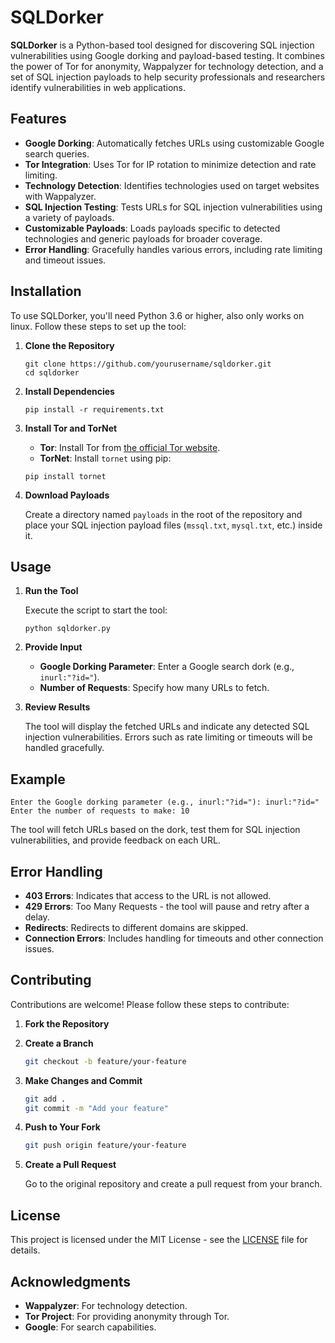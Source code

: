 # SQLDorker

**SQLDorker** is a Python-based tool designed for discovering SQL injection vulnerabilities using Google dorking and payload-based testing. It combines the power of Tor for anonymity, Wappalyzer for technology detection, and a set of SQL injection payloads to help security professionals and researchers identify vulnerabilities in web applications.

## Features

- **Google Dorking**: Automatically fetches URLs using customizable Google search queries.
- **Tor Integration**: Uses Tor for IP rotation to minimize detection and rate limiting.
- **Technology Detection**: Identifies technologies used on target websites with Wappalyzer.
- **SQL Injection Testing**: Tests URLs for SQL injection vulnerabilities using a variety of payloads.
- **Customizable Payloads**: Loads payloads specific to detected technologies and generic payloads for broader coverage.
- **Error Handling**: Gracefully handles various errors, including rate limiting and timeout issues.

## Installation

To use SQLDorker, you'll need Python 3.6 or higher, also only works on linux. Follow these steps to set up the tool:

1. **Clone the Repository**

    ```
    git clone https://github.com/yourusername/sqldorker.git
    cd sqldorker
    ```

2. **Install Dependencies**
    ```
    pip install -r requirements.txt
    ```

3. **Install Tor and TorNet**

    - **Tor**: Install Tor from [the official Tor website](https://www.torproject.org/download/).
    - **TorNet**: Install `tornet` using pip:

    ```
    pip install tornet
    ```

4. **Download Payloads**

    Create a directory named `payloads` in the root of the repository and place your SQL injection payload files (`mssql.txt`, `mysql.txt`, etc.) inside it.

## Usage

1. **Run the Tool**

    Execute the script to start the tool:

    ```
    python sqldorker.py
    ```

2. **Provide Input**

    - **Google Dorking Parameter**: Enter a Google search dork (e.g., `inurl:"?id="`).
    - **Number of Requests**: Specify how many URLs to fetch.

3. **Review Results**

    The tool will display the fetched URLs and indicate any detected SQL injection vulnerabilities. Errors such as rate limiting or timeouts will be handled gracefully.

## Example

```
Enter the Google dorking parameter (e.g., inurl:"?id="): inurl:"?id="
Enter the number of requests to make: 10
```

The tool will fetch URLs based on the dork, test them for SQL injection vulnerabilities, and provide feedback on each URL.

## Error Handling

- **403 Errors**: Indicates that access to the URL is not allowed.
- **429 Errors**: Too Many Requests - the tool will pause and retry after a delay.
- **Redirects**: Redirects to different domains are skipped.
- **Connection Errors**: Includes handling for timeouts and other connection issues.

## Contributing

Contributions are welcome! Please follow these steps to contribute:

1. **Fork the Repository**

2. **Create a Branch**

    ```bash
    git checkout -b feature/your-feature
    ```

3. **Make Changes and Commit**

    ```bash
    git add .
    git commit -m "Add your feature"
    ```

4. **Push to Your Fork**

    ```bash
    git push origin feature/your-feature
    ```

5. **Create a Pull Request**

    Go to the original repository and create a pull request from your branch.

## License

This project is licensed under the MIT License - see the [LICENSE](LICENSE) file for details.

## Acknowledgments

- **Wappalyzer**: For technology detection.
- **Tor Project**: For providing anonymity through Tor.
- **Google**: For search capabilities.
